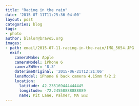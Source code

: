 ```yaml
---
title: "Racing in the rain"
date: '2015-07-11T11:25:36-04:00'
layout: post
categories: blog
tags:
- photo
author: blalor@bravo5.org
images:
- path: email/2015-07-11-racing-in-the-rain/IMG_5654.JPG
  exif:
    cameraMake: Apple
    cameraModel: iPhone 6
    cameraSWVer: '8.3'
    dateTimeOriginal: '2015-06-21T12:21:06'
    lensModel: iPhone 6 back camera 4.15mm f/2.2
    location:
      latitude: 42.235169444444445
      longitude: -72.24558888888889
      name: Pit Lane, Palmer, MA 🇺🇸
---
```




